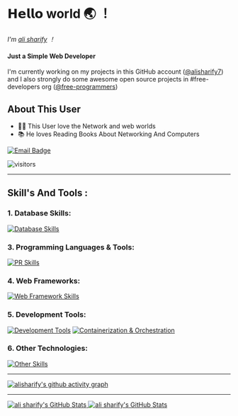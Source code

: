 # 𝗛𝗲𝗹𝗹𝗼 <b>world</b> 🌏 ！ 

*I'm [ali sharify](https://github.com/alisharify7) ！*

#### Just a Simple Web Developer  

I'm currently working on my projects in this GitHub account (<a href="https://github.com/alisharify7">@alisharify7</a>) and I also
strongly do some awesome open source projects in #free-developers org (<a href="https://github.com/free-programmers">@free-programmers</a>) 


## About This User

- 👨‍💻 This User love the Network and web worlds
- :books: He loves Reading Books About Networking And Computers 

[![Email Badge](https://img.shields.io/badge/-Email-c14438?style=flat-square&logo=Gmail&logoColor=white&link=mailto:yaronhuang@foxmail.com)](mailto:alisharifyoffcial@gmail.com)

![visitors](https://komarev.com/ghpvc/?username=alisharify7gh&label=Profile%20views&color=0e75b6&style=flat)


---

## Skill's And Tools :

### 1. Database Skills:
[![Database Skills](https://skillicons.dev/icons?i=mysql,postgres,redis,sqlite,mongodb&perline=5)](https://skillicons.dev)

### 3. Programming Languages & Tools:
[![PR Skills](https://skillicons.dev/icons?i=python,js,bootstrap&perline=5)](https://skillicons.dev)

### 4. Web Frameworks:
[![Web Framework Skills](https://skillicons.dev/icons?i=fastapi,flask,django&perline=5)](https://skillicons.dev)

### 5. Development Tools:
[![Development Tools](https://skillicons.dev/icons?i=pycharm,bash,gitlab&perline=5)](https://skillicons.dev)
[![Containerization & Orchestration](https://skillicons.dev/icons?i=docker&perline=5)](https://skillicons.dev)

### 6. Other Technologies:
[![Other Skills](https://skillicons.dev/icons?i=ubuntu,rabbitmq,nginx,sentry,grafana&perline=10)](https://skillicons.dev)



---

[![alisharify's github activity graph](https://github-readme-activity-graph.vercel.app/graph?username=alisharify7&theme=github-compact)](https://github.com/ashutosh00710/github-readme-activity-graph)


---
<a href="https://github.com/alisharify7">
  <img  src="https://github-readme-stats.vercel.app/api?username=alisharify7&show_icons=true&line_height=30&count_private=true&title_color=ab72c0&text_color=ab72c0&icon_color=6aa6f8&bg_color=22272e" alt="ali sharify's GitHub Stats" />
</a>

<a href="https://github.com/alisharify7">
  <img  src="https://github-readme-stats.vercel.app/api/top-langs/?username=alisharify7&hide=&langs_count=50&title_color=ab72c0&text_color=ab72c0&icon_color=6aa6f8&bg_color=22272e" alt="ali sharify's GitHub Stats" />
</a>

